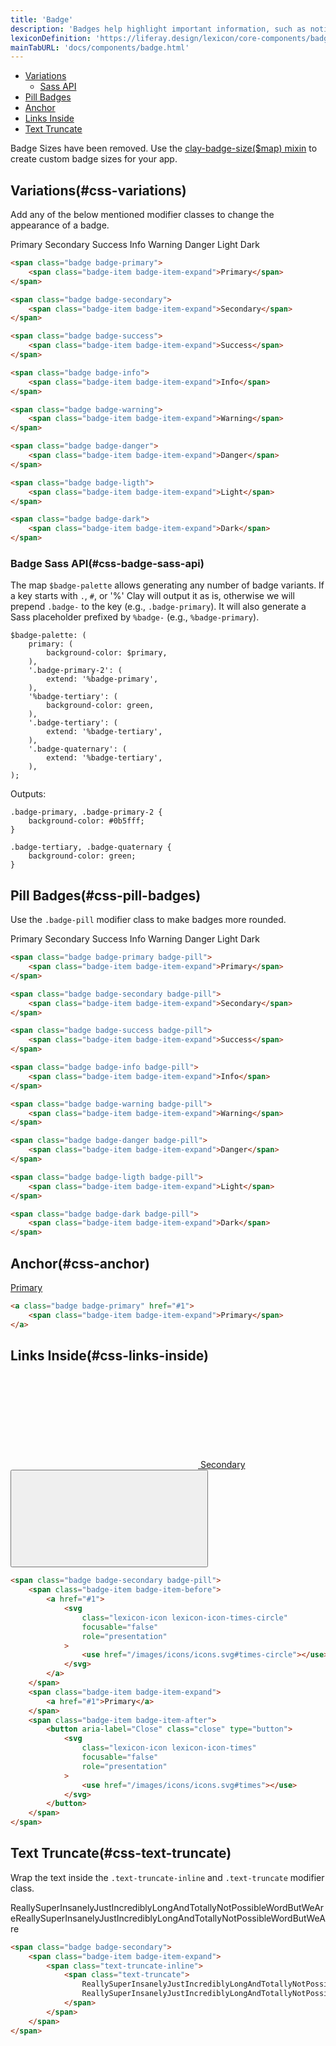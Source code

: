 ```yaml
---
title: 'Badge'
description: 'Badges help highlight important information, such as notifications or new and unread messages. Badges have circular borders and are only used to specify a number.'
lexiconDefinition: 'https://liferay.design/lexicon/core-components/badges/'
mainTabURL: 'docs/components/badge.html'
---
```


<div class="nav-toc-absolute">
<div class="nav-toc">

-   [Variations](#css-variations)
    -   [Sass API](#css-badge-sass-api)
-   [Pill Badges](#css-pill-badges)
-   [Anchor](#css-anchor)
-   [Links Inside](#css-links-inside)
-   [Text Truncate](#css-text-truncate)

</div>
</div>

<div class="clay-site-alert alert alert-warning">
	Badge Sizes have been removed. Use the <a href="https://github.com/liferay/clay/blob/master/packages/clay-css/src/scss/mixins/_badges.scss#L19">clay-badge-size($map) mixin</a> to create custom badge sizes for your app.
</div>

## Variations(#css-variations)

Add any of the below mentioned modifier classes to change the appearance of a badge.

<div class="sheet-example">
	<span class="badge badge-primary">
		<span class="badge-item badge-item-expand">Primary</span>
	</span>
	<span class="badge badge-secondary">
		<span class="badge-item badge-item-expand">Secondary</span>
	</span>
	<span class="badge badge-success">
		<span class="badge-item badge-item-expand">Success</span>
	</span>
	<span class="badge badge-info">
		<span class="badge-item badge-item-expand">Info</span>
	</span>
	<span class="badge badge-warning">
		<span class="badge-item badge-item-expand">Warning</span>
	</span>
	<span class="badge badge-danger">
		<span class="badge-item badge-item-expand">Danger</span>
	</span>
	<span class="badge badge-ligth">
		<span class="badge-item badge-item-expand">Light</span>
	</span>
	<span class="badge badge-dark">
		<span class="badge-item badge-item-expand">Dark</span>
	</span>
</div>

```html
<span class="badge badge-primary">
	<span class="badge-item badge-item-expand">Primary</span>
</span>

<span class="badge badge-secondary">
	<span class="badge-item badge-item-expand">Secondary</span>
</span>

<span class="badge badge-success">
	<span class="badge-item badge-item-expand">Success</span>
</span>

<span class="badge badge-info">
	<span class="badge-item badge-item-expand">Info</span>
</span>

<span class="badge badge-warning">
	<span class="badge-item badge-item-expand">Warning</span>
</span>

<span class="badge badge-danger">
	<span class="badge-item badge-item-expand">Danger</span>
</span>

<span class="badge badge-ligth">
	<span class="badge-item badge-item-expand">Light</span>
</span>

<span class="badge badge-dark">
	<span class="badge-item badge-item-expand">Dark</span>
</span>
```

### Badge Sass API(#css-badge-sass-api)

The map `$badge-palette` allows generating any number of badge variants. If a key starts with `.`, `#`, or '%' Clay will output it as is, otherwise we will prepend `.badge-` to the key (e.g., `.badge-primary`). It will also generate a Sass placeholder prefixed by `%badge-` (e.g., `%badge-primary`).

```scss{expanded}
$badge-palette: (
    primary: (
        background-color: $primary,
    ),
    '.badge-primary-2': (
        extend: '%badge-primary',
    ),
    '%badge-tertiary': (
        background-color: green,
    ),
    '.badge-tertiary': (
        extend: '%badge-tertiary',
    ),
    '.badge-quaternary': (
        extend: '%badge-tertiary',
    ),
);
```

Outputs:

```css{expanded}
.badge-primary, .badge-primary-2 {
    background-color: #0b5fff;
}

.badge-tertiary, .badge-quaternary {
    background-color: green;
}
```

## Pill Badges(#css-pill-badges)

Use the `.badge-pill` modifier class to make badges more rounded.

<div class="sheet-example">
	<span class="badge badge-primary badge-pill">
		<span class="badge-item badge-item-expand">Primary</span>
	</span>
	<span class="badge badge-secondary badge-pill">
		<span class="badge-item badge-item-expand">Secondary</span>
	</span>
	<span class="badge badge-success badge-pill">
		<span class="badge-item badge-item-expand">Success</span>
	</span>
	<span class="badge badge-info badge-pill">
		<span class="badge-item badge-item-expand">Info</span>
	</span>
	<span class="badge badge-warning badge-pill">
		<span class="badge-item badge-item-expand">Warning</span>
	</span>
	<span class="badge badge-danger badge-pill">
		<span class="badge-item badge-item-expand">Danger</span>
	</span>
	<span class="badge badge-ligth badge-pill">
		<span class="badge-item badge-item-expand">Light</span>
	</span>
	<span class="badge badge-dark badge-pill">
		<span class="badge-item badge-item-expand">Dark</span>
	</span>
</div>

```html
<span class="badge badge-primary badge-pill">
	<span class="badge-item badge-item-expand">Primary</span>
</span>

<span class="badge badge-secondary badge-pill">
	<span class="badge-item badge-item-expand">Secondary</span>
</span>

<span class="badge badge-success badge-pill">
	<span class="badge-item badge-item-expand">Success</span>
</span>

<span class="badge badge-info badge-pill">
	<span class="badge-item badge-item-expand">Info</span>
</span>

<span class="badge badge-warning badge-pill">
	<span class="badge-item badge-item-expand">Warning</span>
</span>

<span class="badge badge-danger badge-pill">
	<span class="badge-item badge-item-expand">Danger</span>
</span>

<span class="badge badge-ligth badge-pill">
	<span class="badge-item badge-item-expand">Light</span>
</span>

<span class="badge badge-dark badge-pill">
	<span class="badge-item badge-item-expand">Dark</span>
</span>
```

## Anchor(#css-anchor)

<div class="sheet-example">
	<a class="badge badge-primary" href="#1">
		<span class="badge-item badge-item-expand">Primary</span>
	</a>
</div>

```html
<a class="badge badge-primary" href="#1">
	<span class="badge-item badge-item-expand">Primary</span>
</a>
```

## Links Inside(#css-links-inside)

<div class="sheet-example">
	<span class="badge badge-secondary badge-pill">
		<span class="badge-item badge-item-before">
			<a href="#1">
				<svg class="lexicon-icon lexicon-icon-times-circle" focusable="false" role="presentation">
					<use href="/images/icons/icons.svg#times-circle"></use>
				</svg>
			</a>
		</span>
		<span class="badge-item badge-item-expand">
			<a href="#1">Secondary</a>
		</span>
		<span class="badge-item badge-item-after">
			<button aria-label="Close" class="close" type="button">
				<svg class="lexicon-icon lexicon-icon-times" focusable="false" role="presentation">
					<use href="/images/icons/icons.svg#times"></use>
				</svg>
			</button>
		</span>
	</span>
</div>

```html
<span class="badge badge-secondary badge-pill">
	<span class="badge-item badge-item-before">
		<a href="#1">
			<svg
				class="lexicon-icon lexicon-icon-times-circle"
				focusable="false"
				role="presentation"
			>
				<use href="/images/icons/icons.svg#times-circle"></use>
			</svg>
		</a>
	</span>
	<span class="badge-item badge-item-expand">
		<a href="#1">Primary</a>
	</span>
	<span class="badge-item badge-item-after">
		<button aria-label="Close" class="close" type="button">
			<svg
				class="lexicon-icon lexicon-icon-times"
				focusable="false"
				role="presentation"
			>
				<use href="/images/icons/icons.svg#times"></use>
			</svg>
		</button>
	</span>
</span>
```

## Text Truncate(#css-text-truncate)

Wrap the text inside the `.text-truncate-inline` and `.text-truncate` modifier class.

<div class="sheet-example">
	<span class="badge badge-secondary">
		<span class="badge-item badge-item-expand">
			<span class="text-truncate-inline">
				<span class="text-truncate">
					ReallySuperInsanelyJustIncrediblyLongAndTotallyNotPossibleWordButWeAreReallySuperInsanelyJustIncrediblyLongAndTotallyNotPossibleWordButWeAre
				</span>
			</span>
		</span>
	</span>
</div>

```html
<span class="badge badge-secondary">
	<span class="badge-item badge-item-expand">
		<span class="text-truncate-inline">
			<span class="text-truncate">
				ReallySuperInsanelyJustIncrediblyLongAndTotallyNotPossibleWordButWeAre
				ReallySuperInsanelyJustIncrediblyLongAndTotallyNotPossibleWordButWeAre
			</span>
		</span>
	</span>
</span>
```

